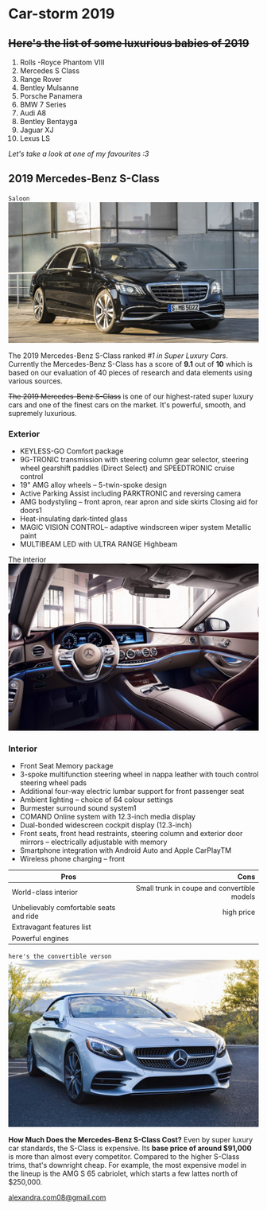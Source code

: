 # Car-storm 2019

## ~~Here's the list of some luxurious babies of 2019~~
1. Rolls -Royce Phantom VIII
2. Mercedes S Class
3. Range Rover
4. Bentley Mulsanne
5. Porsche Panamera
6. BMW 7 Series
7. Audi A8
8. Bentley Bentayga
9. Jaguar XJ
10. Lexus LS


*Let's take a look at one of my favourites :3* 

## 2019 Mercedes-Benz S-Class 

`Saloon`
![pictures](https://github.com/Mercedes-Inglesias/car-storm/raw/master/2019-mercedes-benz-s450-review.jpg)

The 2019 Mercedes-Benz S-Class ranked *#1 in Super Luxury Cars*. Currently the Mercedes-Benz S-Class has a score of __9.1__ out of __10__ which is based on our evaluation of 40 pieces of research and data elements using various sources.

~~The 2019 Mercedes-Benz S-Class~~ is one of our highest-rated super luxury cars and one of the finest cars on the market. It's powerful, smooth, and supremely luxurious.

### Exterior
* KEYLESS-GO Comfort package 
* 9G-TRONIC transmission with steering column gear selector, steering wheel gearshift paddles (Direct Select) and SPEEDTRONIC cruise control 
* 19" AMG alloy wheels – 5-twin-spoke design 
* Active Parking Assist including PARKTRONIC and reversing camera 
* AMG bodystyling – front apron, rear apron and side skirts Closing aid for doors1 
* Heat-insulating dark-tinted glass 
* MAGIC VISION CONTROL– adaptive windscreen wiper system Metallic paint 
* MULTIBEAM LED with ULTRA RANGE Highbeam

The interior
![int](https://github.com/Mercedes-Inglesias/car-storm/blob/master/S-Class-Saloon-5.jpg)

### Interior
* Front Seat Memory package 
* 3-spoke multifunction steering wheel in nappa leather with touch control steering wheel pads 
* Additional four-way electric lumbar support for front passenger seat 
* Ambient lighting – choice of 64 colour settings 
* Burmester surround sound system1 
* COMAND Online system with 12.3-inch media display 
* Dual-bonded widescreen cockpit display (12.3-inch) 
* Front seats, front head restraints, steering column and exterior door mirrors – electrically adjustable with memory 
* Smartphone integration with Android Auto and Apple CarPlayTM 
* Wireless phone charging – front

Pros|Cons
---|---:
World-class interior|Small trunk in coupe and convertible models
Unbelievably comfortable seats and ride|high price
Extravagant features list|
Powerful engines|

`here's the convertible verson` 
![pictures](https://github.com/Mercedes-Inglesias/car-storm/blob/master/untitled.png) 

__How Much Does the Mercedes-Benz S-Class Cost?__
Even by super luxury car standards, the S-Class is expensive. Its __base price of around $91,000__ is more than almost every competitor. Compared to the higher S-Class trims, that's downright cheap. For example, the most expensive model in the lineup is the AMG S 65 cabriolet, which starts a few lattes north of $250,000.

alexandra.com08@gmail.com
